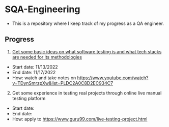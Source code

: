 # SQA-Engineering
- This is a repository where I keep track of my progress as a QA engineer. 

## Progress
1. [Get some basic ideas on what software testing is and what tech stacks are needed for its methodologies](https://github.com/CaseyKim-01/QA-Engineering/blob/main/Guru99%20QA%20Basics.md)
- Start date: 11/13/2022
- End date: 11/17/2022
- How: watch and take notes on https://www.youtube.com/watch?v=TDynSmrzpXw&list=PLDC2A0C8D2EC934C7 

2. Get some experience in testing real projects through online live manual testing platform 
- Start date:
- End date:
- How: apply to https://www.guru99.com/live-testing-project.html


